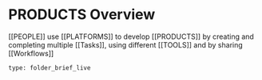 # PRODUCTS Overview
 [[PEOPLE]] use [[PLATFORMS]] to develop [[PRODUCTS]] by creating and completing multiple [[Tasks]], using different [[TOOLS]] and by sharing [[Workflows]]
```ccard
type: folder_brief_live
```
 

